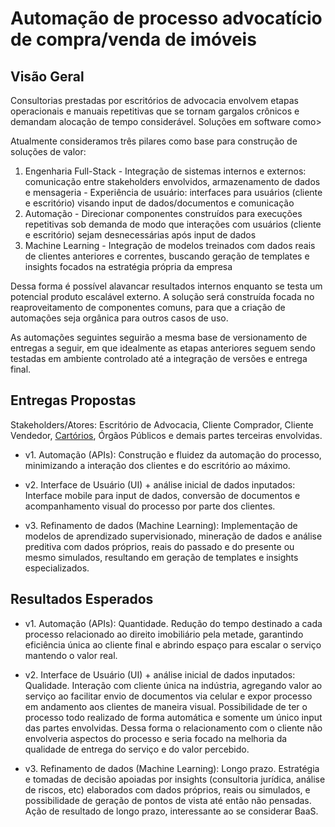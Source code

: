 # Automação de processo advocatício de compra/venda de imóveis

## Visão Geral

Consultorias prestadas por escritórios de advocacia envolvem etapas operacionais e manuais repetitivas que se tornam gargalos crônicos e demandam alocação de tempo considerável. Soluções em software como>

Atualmente consideramos três pilares como base para construção de soluções de valor:
1. Engenharia Full-Stack
        - Integração de sistemas internos e externos: comunicação entre stakeholders envolvidos, armazenamento de dados e mensageria
        - Experiência de usuário: interfaces para usuários (cliente e escritório) visando input de dados/documentos e comunicação
2. Automação
        - Direcionar componentes construídos para execuções repetitivas sob demanda de modo que interações com usuários (cliente e escritório) sejam desnecessárias após input de dados
3. Machine Learning
        - Integração de modelos treinados com dados reais de clientes anteriores e correntes, buscando geração de templates e insights focados na estratégia própria da empresa

Dessa forma é possível alavancar resultados internos enquanto se testa um potencial produto escalável externo. A solução será construída focada no reaproveitamento de componentes comuns, para que a criação de automações seja orgânica para outros casos de uso.

As automações seguintes seguirão a mesma base de versionamento de entregas a seguir, em que idealmente as etapas anteriores seguem sendo testadas em ambiente controlado até a integração de versões e entrega final.

## Entregas Propostas

Stakeholders/Atores: Escritório de Advocacia, Cliente Comprador, Cliente Vendedor, [Cartórios](https://www.registrodeimoveis.org.br/cartorios), Órgãos Públicos e demais partes terceiras envolvidas.

- v1. Automação (APIs): Construção e fluidez da automação do processo, minimizando a interação dos clientes e do escritório ao máximo.

- v2. Interface de Usuário (UI) + análise inicial de dados inputados: Interface mobile para input de dados, conversão de documentos e acompanhamento visual do processo por parte dos clientes.

- v3. Refinamento de dados (Machine Learning): Implementação de modelos de aprendizado supervisionado, mineração de dados e análise preditiva com dados próprios, reais do passado e do presente ou mesmo simulados, resultando em geração de templates e insights especializados.


## Resultados Esperados

- v1. Automação (APIs): Quantidade. Redução do tempo destinado a cada processo relacionado ao direito imobiliário pela metade, garantindo eficiência única ao cliente final e abrindo espaço para escalar o serviço mantendo o valor real.

- v2. Interface de Usuário (UI) + análise inicial de dados inputados: Qualidade. Interação com cliente única na indústria, agregando valor ao serviço ao facilitar envio de documentos via celular e expor processo em andamento aos clientes de maneira visual. Possibilidade de ter o processo todo realizado de forma automática e somente um único input das partes envolvidas. Dessa forma o relacionamento com o cliente não envolveria aspectos do processo e seria focado na melhoria da qualidade de entrega do serviço e do valor percebido.

- v3. Refinamento de dados (Machine Learning): Longo prazo. Estratégia e tomadas de decisão apoiadas por insights (consultoria jurídica, análise de riscos, etc) elaborados com dados próprios, reais ou simulados, e possibilidade de geração de pontos de vista até então não pensadas. Ação de resultado de longo prazo, interessante ao se considerar BaaS.
